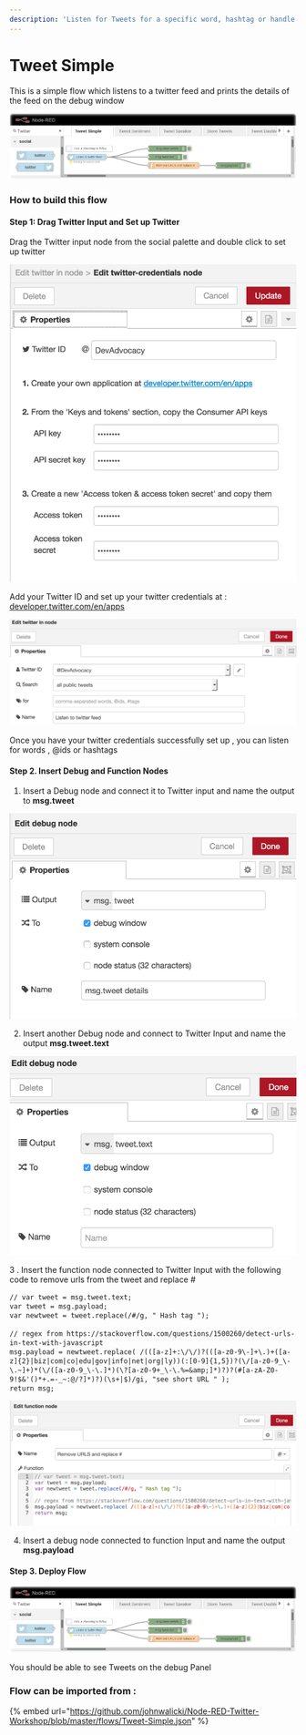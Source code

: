 ```yaml
---
description: 'Listen for Tweets for a specific word, hashtag or handle'
---
```


# Tweet Simple

This is a simple flow which listens to a twitter feed and prints the details of the feed on the debug window 

![](../.gitbook/assets/image%20%2819%29.png)

### How to build this flow 

#### Step 1: Drag Twitter Input and Set up Twitter 

Drag the  Twitter input node from the social palette  and double click to set up twitter 

![](../.gitbook/assets/image%20%2817%29.png)

Add your Twitter ID and set up your twitter credentials at : [developer.twitter.com/en/apps](https://developer.twitter.com/en/apps)

![](../.gitbook/assets/image%20%2820%29.png)

Once you have your twitter credentials successfully set up , you can listen for words , @ids  or hashtags 

#### Step 2. Insert Debug and Function Nodes 

1. Insert a Debug node and connect it to Twitter input  and name the output to **msg.tweet**

![](../.gitbook/assets/image%20%2822%29.png)

 2. Insert another Debug node and connect to Twitter Input and name the output **msg.tweet.text**

![](../.gitbook/assets/image%20%2829%29.png)

3 . Insert the function node connected to Twitter Input  with the following code to remove urls from the tweet and replace \# 

```text
// var tweet = msg.tweet.text;
var tweet = msg.payload;
var newtweet = tweet.replace(/#/g, " Hash tag ");

// regex from https://stackoverflow.com/questions/1500260/detect-urls-in-text-with-javascript
msg.payload = newtweet.replace( /(([a-z]+:\/\/)?(([a-z0-9\-]+\.)+([a-z]{2}|biz|com|co|edu|gov|info|net|org|ly))(:[0-9]{1,5})?(\/[a-z0-9_\-\.~]+)*(\/([a-z0-9_\-\.]*)(\?[a-z0-9+_\-\.%=&amp;]*)?)?(#[a-zA-Z0-9!$&'()*+.=-_~:@/?]*)?)(\s+|$)/gi, "see short URL " );
return msg;
```

![](../.gitbook/assets/image%20%286%29.png)

4. Insert a debug node connected to function Input  and name the output **msg.payload**

#### Step 3.  Deploy Flow 

![](../.gitbook/assets/image%20%2819%29.png)

You should be able to see Tweets on the debug Panel 

### Flow can be imported from : 

{% embed url="https://github.com/johnwalicki/Node-RED-Twitter-Workshop/blob/master/flows/Tweet-Simple.json" %}






